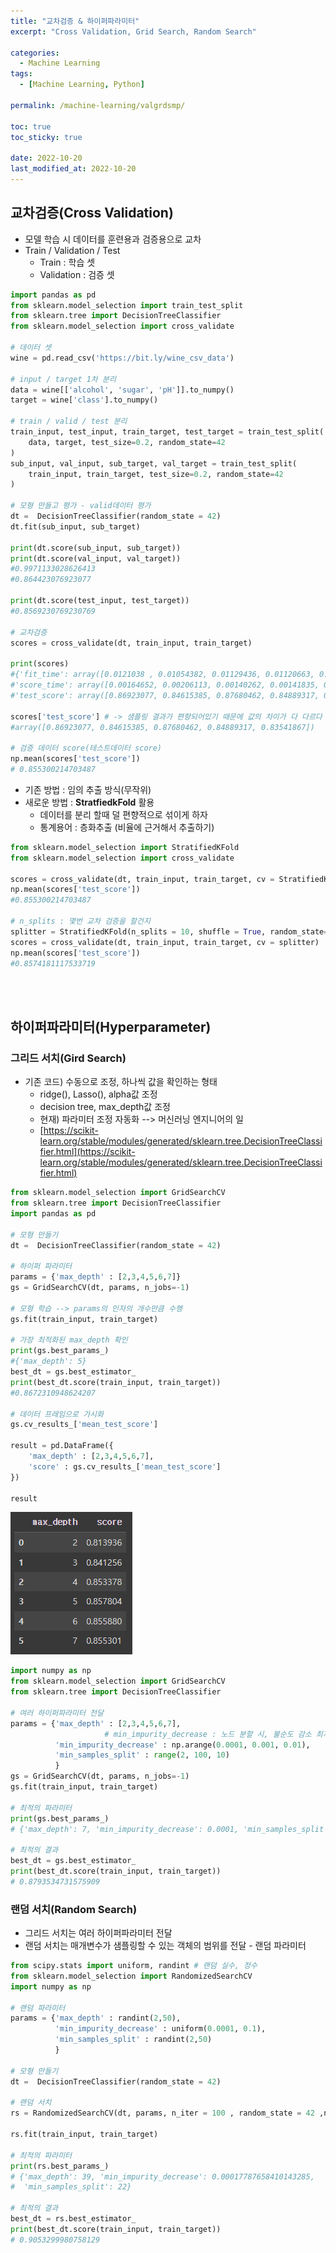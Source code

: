 ```yaml
---
title: "교차검증 & 하이퍼파라미터"
excerpt: "Cross Validation, Grid Search, Random Search"

categories:
  - Machine Learning
tags:
  - [Machine Learning, Python]

permalink: /machine-learning/valgrdsmp/

toc: true
toc_sticky: true

date: 2022-10-20
last_modified_at: 2022-10-20
---
```


## __교차검증(Cross Validation)__
- 모델 학습 시 데이터를 훈련용과 검증용으로 교차
- Train / Validation / Test
  - Train : 학습 셋
  - Validation : 검증 셋

```python
import pandas as pd
from sklearn.model_selection import train_test_split
from sklearn.tree import DecisionTreeClassifier
from sklearn.model_selection import cross_validate

# 데이터 셋
wine = pd.read_csv('https://bit.ly/wine_csv_data')

# input / target 1차 분리
data = wine[['alcohol', 'sugar', 'pH']].to_numpy()
target = wine['class'].to_numpy()

# train / valid / test 분리
train_input, test_input, train_target, test_target = train_test_split(
    data, target, test_size=0.2, random_state=42
)
sub_input, val_input, sub_target, val_target = train_test_split(
    train_input, train_target, test_size=0.2, random_state=42
)

# 모형 만들고 평가 - valid데이터 평가
dt =  DecisionTreeClassifier(random_state = 42)
dt.fit(sub_input, sub_target)

print(dt.score(sub_input, sub_target))
print(dt.score(val_input, val_target))
#0.9971133028626413
#0.864423076923077

print(dt.score(test_input, test_target))
#0.8569230769230769

# 교차검증
scores = cross_validate(dt, train_input, train_target)

print(scores)
#{'fit_time': array([0.0121038 , 0.01054382, 0.01129436, 0.01120663, 0.01073456]), 
#'score_time': array([0.00164652, 0.00206113, 0.00140262, 0.00141835, 0.00147724]), 
#'test_score': array([0.86923077, 0.84615385, 0.87680462, 0.84889317, 0.83541867])}

scores['test_score'] # -> 샘플링 결과가 편향되어있기 때문에 값의 차이가 다 다르다
#array([0.86923077, 0.84615385, 0.87680462, 0.84889317, 0.83541867])

# 검증 데이터 score(테스트데이터 score)
np.mean(scores['test_score'])
# 0.855300214703487
```

- 기존 방법 : 임의 추출 방식(무작위)
- 새로운 방법 : __StratfiedkFold__ 활용
    - 데이터를 분리 할때 덜 편향적으로 섞이게 하자
    - 통계용어 : 층화추출 (비율에 근거해서 추출하기)
    
```python
from sklearn.model_selection import StratifiedKFold
from sklearn.model_selection import cross_validate

scores = cross_validate(dt, train_input, train_target, cv = StratifiedKFold())
np.mean(scores['test_score'])
#0.855300214703487

# n_splits : 몇번 교차 검증을 할건지
splitter = StratifiedKFold(n_splits = 10, shuffle = True, random_state=42)
scores = cross_validate(dt, train_input, train_target, cv = splitter)
np.mean(scores['test_score'])
#0.8574181117533719
```

<br/><br/>

## __하이퍼파라미터(Hyperparameter)__
### __그리드 서치(Gird Search)__
- 기존 코드) 수동으로 조정, 하나씩 값을 확인하는 형태
  - ridge(), Lasso(), alpha값 조정
  - decision tree, max_depth값 조정
  - 현재) 파라미터 조정 자동화 --> 머신러닝 엔지니어의 일
  - [https://scikit-learn.org/stable/modules/generated/sklearn.tree.DecisionTreeClassifier.html](https://scikit-learn.org/stable/modules/generated/sklearn.tree.DecisionTreeClassifier.html)

```python
from sklearn.model_selection import GridSearchCV
from sklearn.tree import DecisionTreeClassifier
import pandas as pd

# 모형 만들기
dt =  DecisionTreeClassifier(random_state = 42)

# 하이퍼 파라미터
params = {'max_depth' : [2,3,4,5,6,7]}
gs = GridSearchCV(dt, params, n_jobs=-1)

# 모형 학습 --> params의 인자의 개수만큼 수행
gs.fit(train_input, train_target)

# 가장 최적화된 max_depth 확인
print(gs.best_params_)
#{'max_depth': 5}
best_dt = gs.best_estimator_
print(best_dt.score(train_input, train_target))
#0.8672310948624207

# 데이터 프레임으로 가시화
gs.cv_results_['mean_test_score']

result = pd.DataFrame({
    'max_depth' : [2,3,4,5,6,7],
    'score' : gs.cv_results_['mean_test_score']
})

result
```
![a](/assets/images/posts_img/machine-leaning-valgrdsmp/params.png)

```python
import numpy as np
from sklearn.model_selection import GridSearchCV
from sklearn.tree import DecisionTreeClassifier

# 여러 하이퍼파라미터 전달
params = {'max_depth' : [2,3,4,5,6,7],
 					 # min_impurity_decrease : 노드 분할 시, 불순도 감소 최저량 지정
          'min_impurity_decrease' : np.arange(0.0001, 0.001, 0.01),
          'min_samples_split' : range(2, 100, 10)
          }
gs = GridSearchCV(dt, params, n_jobs=-1)
gs.fit(train_input, train_target)

# 최적의 파라미터
print(gs.best_params_)
# {'max_depth': 7, 'min_impurity_decrease': 0.0001, 'min_samples_split': 92}

# 최적의 결과
best_dt = gs.best_estimator_
print(best_dt.score(train_input, train_target))
# 0.8793534731575909
```

### __랜덤 서치(Random Search)__
- 그리드 서치는 여러 하이퍼파라미터 전달
- 랜덤 서치는 매개변수가 샘플링할 수 있는 객체의 범위를 전달 - 랜덤 파라미터

```python
from scipy.stats import uniform, randint # 랜덤 실수, 정수 
from sklearn.model_selection import RandomizedSearchCV
import numpy as np

# 랜덤 파라미터
params = {'max_depth' : randint(2,50),
          'min_impurity_decrease' : uniform(0.0001, 0.1),
          'min_samples_split' : randint(2,50)
          }

# 모형 만들기
dt =  DecisionTreeClassifier(random_state = 42)

# 랜덤 서치
rs = RandomizedSearchCV(dt, params, n_iter = 100 , random_state = 42 ,n_jobs = -1)

rs.fit(train_input, train_target)

# 최적의 파라미터
print(rs.best_params_)
# {'max_depth': 39, 'min_impurity_decrease': 0.00017787658410143285, 
#  'min_samples_split': 22}

# 최적의 결과
best_dt = rs.best_estimator_
print(best_dt.score(train_input, train_target))
# 0.9053299980758129
```
